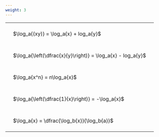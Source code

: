 ```yaml
---
weight: 3
---
```


<style type="text/css">
#T_037cf th.col_heading {
  text-align: left;
  font-size: 1em;
}
#T_037cf td {
  text-align: left;
  font-size: 1em;
  padding: 1.5em;
}
</style>
<table id="T_037cf">
  <thead>
  </thead>
  <tbody>
    <tr>
      <td id="T_037cf_row0_col0" class="data row0 col0" >$\log_a{(xy)} = \log_a{x} + log_a{y}$</td>
    </tr>
    <tr>
      <td id="T_037cf_row1_col0" class="data row1 col0" >$\log_a{\left(\dfrac{x}{y}\right)} = \log_a{x} - log_a{y}$</td>
    </tr>
    <tr>
      <td id="T_037cf_row2_col0" class="data row2 col0" >$\log_a{x^n} = n\log_a{x}$</td>
    </tr>
    <tr>
      <td id="T_037cf_row3_col0" class="data row3 col0" >$\log_a{\left(\dfrac{1}{x}\right)} = -\log_a{x}$</td>
    </tr>
    <tr>
      <td id="T_037cf_row4_col0" class="data row4 col0" >$\log_a{x} = \dfrac{\log_b{x}}{\log_b{a}}$</td>
    </tr>
  </tbody>
</table>
